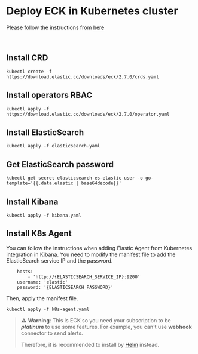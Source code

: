 # Deploy ECK in Kubernetes cluster
Please follow the instructions from [here](https://www.elastic.co/guide/en/cloud-on-k8s/current/k8s-deploy-eck.html)

&nbsp;

## Install CRD
```
kubectl create -f https://download.elastic.co/downloads/eck/2.7.0/crds.yaml
```

## Install operators RBAC
```
kubectl apply -f https://download.elastic.co/downloads/eck/2.7.0/operator.yaml
```

## Install ElasticSearch
```
kubectl apply -f elasticsearch.yaml
```

## Get ElasticSearch password
```
kubectl get secret elasticsearch-es-elastic-user -o go-template='{{.data.elastic | base64decode}}'
```

## Install Kibana
```
kubectl apply -f kibana.yaml
```

## Install K8s Agent
You can follow the instructions when adding Elastic Agent from Kubernetes integration in Kibana.
You need to modify the manifest file to add the ElasticSearch service IP and the password.

```
    hosts:
        - 'http://{ELASTICSEARCH_SERVICE_IP}:9200'
    username: 'elastic'
    password: '{ELASTICSEARCH_PASSWORD}'
```

Then, apply the manifest file.

```
kubectl apply -f k8s-agent.yaml
```

> :warning: **Warning**: This is ECK so you need your subscription to be ***platinum*** to use some features. For example, you can't use **webhook** connector to send alerts.
> 
> Therefore, it is recommended to install by [Helm](Kubernetes-Security/tree/main/Doc/Installation/Helm) instead.



